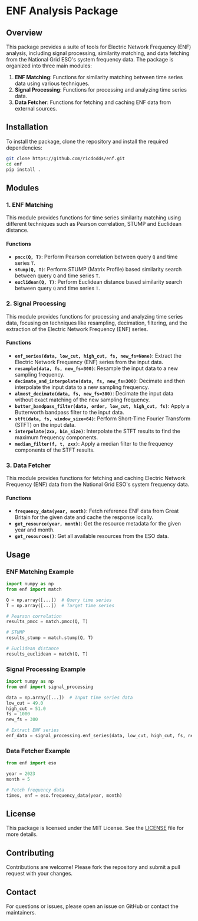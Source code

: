 # ENF Analysis Package

## Overview

This package provides a suite of tools for Electric Network Frequency (ENF) analysis, including signal processing, 
similarity matching, and data fetching from the National Grid ESO's system frequency data. The package is organized 
into three main modules:

1. **ENF Matching**: Functions for similarity matching between time series data using various techniques.
2. **Signal Processing**: Functions for processing and analyzing time series data.
3. **Data Fetcher**: Functions for fetching and caching ENF data from external sources.

## Installation

To install the package, clone the repository and install the required dependencies:

```bash
git clone https://github.com/ricdodds/enf.git
cd enf
pip install .
```

## Modules

### 1. ENF Matching

This module provides functions for time series similarity matching using different techniques such as Pearson 
correlation, STUMP and Euclidean distance.

#### Functions

- **`pmcc(Q, T)`**: Perform Pearson correlation between query `Q` and time series `T`.
- **`stump(Q, T)`**: Perform STUMP (Matrix Profile) based similarity search between query `Q` and time series `T`.
- **`euclidean(Q, T)`**: Perform Euclidean distance based similarity search between query `Q` and time series `T`.

### 2. Signal Processing

This module provides functions for processing and analyzing time series data, focusing on techniques like resampling, 
decimation, filtering, and the extraction of the Electric Network Frequency (ENF) series.

#### Functions

- **`enf_series(data, low_cut, high_cut, fs, new_fs=None)`**: Extract the Electric Network Frequency (ENF) series from the input data.
- **`resample(data, fs, new_fs=300)`**: Resample the input data to a new sampling frequency.
- **`decimate_and_interpolate(data, fs, new_fs=300)`**: Decimate and then interpolate the input data to a new sampling frequency.
- **`almost_decimate(data, fs, new_fs=300)`**: Decimate the input data without exact matching of the new sampling frequency.
- **`butter_bandpass_filter(data, order, low_cut, high_cut, fs)`**: Apply a Butterworth bandpass filter to the input data.
- **`stft(data, fs, window_size=64)`**: Perform Short-Time Fourier Transform (STFT) on the input data.
- **`interpolate(zxx, bin_size)`**: Interpolate the STFT results to find the maximum frequency components.
- **`median_filter(f, t, zxx)`**: Apply a median filter to the frequency components of the STFT results.

### 3. Data Fetcher

This module provides functions for fetching and caching Electric Network Frequency (ENF) data from the National Grid ESO's system frequency data.

#### Functions

- **`frequency_data(year, month)`**: Fetch reference ENF data from Great Britain for the given date and cache the response locally.
- **`get_resource(year, month)`**: Get the resource metadata for the given year and month.
- **`get_resources()`**: Get all available resources from the ESO data.

## Usage

### ENF Matching Example

```python
import numpy as np
from enf import match

Q = np.array([...])  # Query time series
T = np.array([...])  # Target time series

# Pearson correlation
results_pmcc = match.pmcc(Q, T)

# STUMP
results_stump = match.stump(Q, T)

# Euclidean distance
results_euclidean = match(Q, T)

```

### Signal Processing Example

```python
import numpy as np
from enf import signal_processing

data = np.array([...])  # Input time series data
low_cut = 49.0
high_cut = 51.0
fs = 1000
new_fs = 300

# Extract ENF series
enf_data = signal_processing.enf_series(data, low_cut, high_cut, fs, new_fs)
```

### Data Fetcher Example

```python
from enf import eso

year = 2023
month = 5

# Fetch frequency data
times, enf = eso.frequency_data(year, month)
```

## License

This package is licensed under the MIT License. See the [LICENSE](LICENSE) file for more details.

## Contributing

Contributions are welcome! Please fork the repository and submit a pull request with your changes.

## Contact

For questions or issues, please open an issue on GitHub or contact the maintainers.

